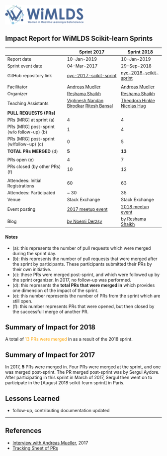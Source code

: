 
<p float="left">
  <img src="../assets/images/blue_logo_full.png" width="50%" height="50%" style="border:0px;margin:0px">
</p>
<p>
</p>

## Impact Report for WiMLDS Scikit-learn Sprints

|                                       | Sprint 2017   | Sprint 2018   |
|---------------------------------------|---------------|---------------|
| Report date                           | 10-Jan-2019   | 10-Jan-2019   |
| Sprint event date                     | 04-Mar-2017   | 29-Sep-2018   |
| GitHub repository link                | [nyc-2017-scikit-sprint](https://github.com/WiMLDS/nyc-2017-scikit-sprint)| [nyc-2018-scikit-sprint](https://github.com/WiMLDS/nyc-2018-scikit-sprint)     |
|                                       |               |           |
| Facilitator    | [Andreas Mueller](https://twitter.com/amuellerml)   |[Andreas Mueller](https://twitter.com/amuellerml)          |
| Organizer      | [Reshama Shaikh](https://twitter.com/reshamas)   | [Reshama Shaikh](https://twitter.com/reshamas)              |
| Teaching Assistants                   | [Vighnesh Nandan Birodkar](https://www.linkedin.com/in/vighnesh-birodkar-71b7818/) <a> </a> [Ritesh Bansal](https://www.linkedin.com/in/ritesh-bansal/) | [Theodora Hinkle](https://www.linkedin.com/in/theodora-hinkle-5b80a238/) <a> </a> [Nicolas Hug](https://www.linkedin.com/in/nicolas-hug/) |
| **PULL REQUESTS (PRs)**                                      |               |           |
| PRs [MRG] at sprint (a)                  | 4                                                                                                                                                  | 4                                                                                                                                    |
| PRs [MRG] post-sprint (w/o follow-up) (b)| 1                                                                                                                                                  | 4                                                                                                                                    |
| PRs [MRG] post-sprint (w/follow-up) (c)   | 0                                                                                                                                                  | 5                                                                                                                                    |
| **TOTAL PRs MERGED** (d)                |   **5** |   **13**        |
|                                      |      |         |                                                                       
| PRs open  (e)                           | 4    | 7       |
| PRs closed (by other PRs) (f)           | 10   | 12      |  
|                                      |      |         |   
| Attendees:  Initial Registrations    | 60   | 63      |                                                                                   
| Attendees:  Participated             | ~ 30 | 35      | 
| Venue                                | Stack Exchange  | Stack Exchange    |
| Event posting                         | [2017 meetup event]() | [2018 meetup event]() |
| Blog                                  | [by Noemi Derzsy](http://wimlds.org/noemi-derzsy-scikit-learn-sprint/)  | [by Reshama Shaikh](https://reshamas.github.io/highlights-from-the-2018-NYC-WiMLDS-scikit-sprint/)  |

#### Notes
- (a):  this represents the number of pull requests which were merged during the sprint day.
- (b):  this represents the number of pull requests that were merged after the sprint by participants.  These participants submitted their PRs by their own initiative.
- (c):  these PRs were merged post-sprint, and which were followed up by the sprint organizer.  In 2017, no follow-up was performed.  
- (d):  this represents the **total PRs that were merged in** which provides one dimension of the impact of the sprint.
- (e):  this number represents the number of PRs from the sprint which are still open.
- (f):  this number represents PRs that were opened, but then closed by the successfull merge of another PR.  


## Summary of Impact for 2018
A total of <a style="color:orange">13 PRs were merged </a> in as a result of the 2018 sprint. 


## Summary of Impact for 2017
In 2017, **5** PRs were merged in.  Four PRs were merged at the sprint, and one was merged post-sprint.  The PR merged post-sprint was by Sergul Aydore.  After participating in this sprint in March of 2017, Sergul then went on to participate in the [August 2018 scikit-learn sprint] in Paris.  

## Lessons Learned
- follow-up, contributing documentation updated




---
## References
- [Interview with Andreas Mueller](http://mlconf.com/interview-andreas-muller-lecturer-columbia-university-core-contributor-scikit-learn-reshama-shaikh/), 2017
- [Tracking Sheet of PRs](https://docs.google.com/spreadsheets/d/1hG_jmvib6zy3exdLUF_grb4ix5YaFpcwuKtRRYaoBPM/edit?usp=sharing)
